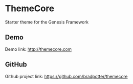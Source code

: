 # ThemeCore

Starter theme for the Genesis Framework

## Demo

Demo link: http://themecore.com

## GitHub

Github project link: https://github.com/bradpotter/themecore
